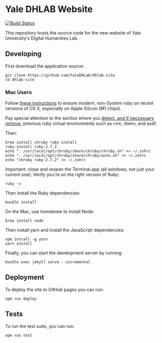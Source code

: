 # Yale DHLAB Website

[![Build Status](https://travis-ci.org/YaleDHLab/dhlab-site.svg?branch=master)](https://travis-ci.org/YaleDHLab/dhlab-site)

This repository hosts the source code for the new website of Yale University's Digital Humanities Lab.

## Developing

First download the application source:

```
git clone https://github.com/YaleDHLab/dhlab-site
cd dhlab-site
```

### Mac Users
Follow [these instructions](https://www.moncefbelyamani.com/how-to-install-xcode-homebrew-git-rvm-ruby-on-mac/#start-here-if-you-choose-the-long-and-manual-route) to ensure modern, non-System ruby on recent versions of OS X, especially on Apple Silicon (M1 chips).

Pay special attention to the section where you [detect, and if neccessary remove](https://www.moncefbelyamani.com/how-to-install-xcode-homebrew-git-rvm-ruby-on-mac/#start-here-if-you-choose-the-long-and-manual-route), previous ruby virtual environments such as rvm, rbenv, and asdf.

Then:
```
brew install chruby ruby-install
ruby-install ruby-2.7.2
echo ". /usr/local/opt/chruby/share/chruby/chruby.sh" >> ~/.zshrc
echo ". /usr/local/opt/chruby/share/chruby/auto.sh" >> ~/.zshrc
echo "chruby ruby-2.7.2" >> ~/.zshrc
```
Important: close and reopen the Terminal.app (all windows, not just your current one).
Verify you're on the right version of Ruby:
```
ruby -v
```
Then install the Ruby dependencies:

```
bundle install
```
On the Mac, use homebrew to install Node:
```
brew install node
```
Then install yarn and install the JavaScript dependencies:

```
npm install -g yarn
yarn install
```

Finally, you can start the development server by running:

```
bundle exec jekyll serve --incremental
```

## Deployment

To deploy the site to GitHub pages you can run:

```
npm run deploy
```

## Tests

To run the test suite, you can run:

```
npm run test
```
